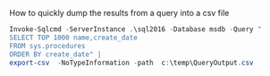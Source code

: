 How to quickly dump the results from a query into a csv file

```Powershell
Invoke-Sqlcmd -ServerInstance .\sql2016 -Database msdb -Query "
SELECT TOP 1000 name,create_date
FROM sys.procedures
ORDER BY create_date" |
export-csv  -NoTypeInformation -path  c:\temp\QueryOutput.csv
```
